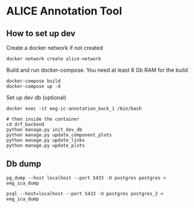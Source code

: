 # ALICE Annotation Tool

## How to set up dev

Create a docker network if not created

```
docker network create alice-network
```

Build and run docker-compose. You need at least 8 Gb RAM for the build

```
docker-compose build
docker-compose up -d
```

Set up dev db (optional)

```
docker exec -it eeg-ic-annotation_back_1 /bin/bash

# then inside the container
cd drf_backend
python manage.py init_dev_db
python manage.py update_component_plots
python manage.py update_links
python manage.py update_plots
```


## Db dump

```
pg_dump --host localhost --port 5433 -U postgres postgres > eeg_ica_dump
```

```
psql --host=localhost --port 5433 -U postgres postgres_2 < eeg_ica_dump
```
